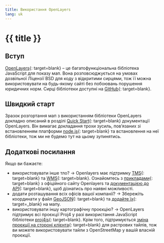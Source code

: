```yaml
---
title: Використання OpenLayers
lang: uk
---
```


# {{ title }}

## Вступ

[OpenLayers](http://openlayers.org/){: target=blank}&nbsp;– це багатофункціональна бібліотека JavaScript для показу мап. Вона розповсюджується на умовах дозвільної Ліцензії BSD для коду з відкритими сирцями, тож її можна використовувати на будь-якому сайті без побоювань порушення юридичних норм. Сирці бібліотеки доступні на [GitHub](https://github.com/openlayers/ol3/){: target=blank}.

<!-- Радимо ознайомитись з детальними [прикладами](http://openlayers.org/en/latest/examples/){: target=blank} та [описом API](http://openlayers.org/en/latest/apidoc/){: target=blank} з офіційного сайту для детальнішого опрацювання. -->

## Швидкий старт

Зразок розгортання мап з використанням бібліотеки OpenLayers докладно описаний в розділі [Quick Start](https://openlayers.org/doc/quickstart.html){: target=blank} документації OpenLayers. Він вимагає докладання трохи зусиль, повʼязаних зі встановленням платформи [node.js](https://nodejs.org/){: target=blank} та встановлення на неї бібліотеки, тож ми не будемо тут на цьому зупинятись.

## Додаткові посилання

Якщо ви бажаєте:

* використовувати інше тло?&nbsp;→ Openlayers має підтримку [TMS](https://uk.wikipedia.org/wiki/Tile_Map_Service){: target=blank} та [WMS](https://uk.wikipedia.org/wiki/Web_Map_Service){: target=blank}. Ознайомтесь з [прикладами](http://openlayers.org/en/latest/examples/){: target=blank} з офіційного сайту Openlayers та [документацією до API](http://openlayers.org/en/latest/apidoc/){: target=blank}, щоб дізнатись про наявні можливості.
* додати розташування всіх офісів вашої компанії?&nbsp;→ Збережіть координати у файл [GeoJSON](http://geojson.org/){: target=blank} та [додайте їх](http://openlayers.org/en/latest/examples/select-features.html){: target=_blank} на мапу.
* використовувати іншу картографічну проєкцію?&nbsp;→ OpenLayers підтримує всі проєкції Proj4 у разі використання JavaScript бібліотеки [proj4js](http://proj4js.org/){: target=blank}. Крім того, підтримується [зміна проєкції на стороні клієнта](http://openlayers.org/en/latest/examples/reprojection-by-code.html){: target=blank} для растрових тайлів, тож ви можете використовувати тайли з OpenStreetMap у вашій власній проєкції.
